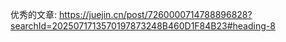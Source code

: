 

优秀的文章: https://juejin.cn/post/7260000714788896828?searchId=2025071713570197873248B460D1F84B23#heading-8